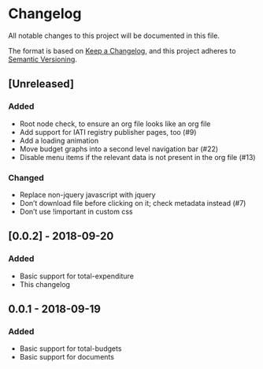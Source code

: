 # Changelog

All notable changes to this project will be documented in this file.

The format is based on [Keep a Changelog](https://keepachangelog.com/en/1.0.0/), and this project adheres to [Semantic Versioning](https://semver.org/spec/v2.0.0.html).

## [Unreleased]
### Added
 - Root node check, to ensure an org file looks like an org file
 - Add support for IATI registry publisher pages, too (#9)
 - Add a loading animation
 - Move budget graphs into a second level navigation bar (#22)
 - Disable menu items if the relevant data is not present in the org file (#13)

### Changed
 - Replace non-jquery javascript with jquery
 - Don’t download file before clicking on it; check metadata instead (#7)
 - Don’t use !important in custom css

## [0.0.2] - 2018-09-20
### Added
 - Basic support for total-expenditure
 - This changelog

## 0.0.1 - 2018-09-19
### Added
 - Basic support for total-budgets
 - Basic support for documents
